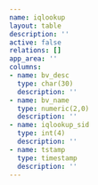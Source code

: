 ```yaml
---
name: iqlookup
layout: table
description: ''
active: false
relations: []
app_area: ''
columns:
- name: bv_desc
  type: char(30)
  description: ''
- name: bv_name
  type: numeric(2,0)
  description: ''
- name: iqlookup_sid
  type: int(4)
  description: ''
- name: tstamp
  type: timestamp
  description: ''
---
```


